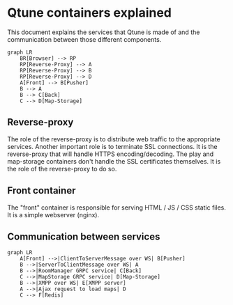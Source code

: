 # Qtune containers explained

This document explains the services that Qtune is made of and the communication
between those different components.

```mermaid
graph LR
    BR[Browser] --> RP
    RP[Reverse-Proxy] --> A
    RP[Reverse-Proxy] --> B
    RP[Reverse-Proxy] --> D
    A[Front] --> B[Pusher]
    B --> A
    B --> C[Back]
    C --> D[Map-Storage]
```

## Reverse-proxy

The role of the reverse-proxy is to distribute web traffic to the appropriate services. Another important role
is to terminate SSL connections. It is the reverse-proxy that will handle HTTPS encoding/decoding.
The play and map-storage containers don't handle the SSL certificates themselves. It is the role of the
reverse-proxy to do so.


## Front container

The "front" container is responsible for serving HTML / JS / CSS static files.
It is a simple webserver (nginx).




## Communication between services

```mermaid
graph LR
    A[Front] -->|ClientToServerMessage over WS| B[Pusher]
    B -->|ServerToClientMessage over WS| A
    B -->|RoomManager GRPC service| C[Back]
    C -->|MapStorage GRPC service| D[Map-Storage]
    B -->|XMPP over WS| E[XMPP server]
    A -->|Ajax request to load maps| D
    C --> F[Redis]
```
